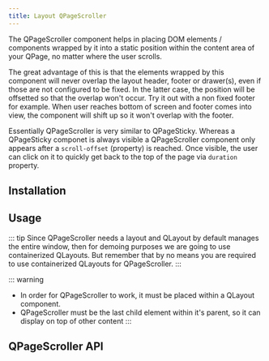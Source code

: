 ```yaml
---
title: Layout QPageScroller
---
```


The QPageScroller component helps in placing DOM elements / components wrapped by it into a static position within the content area of your QPage, no matter where the user scrolls.

The great advantage of this is that the elements wrapped by this component will never overlap the layout header, footer or drawer(s), even if those are not configured to be fixed. In the latter case, the position will be offsetted so that the overlap won't occur.
Try it out with a non fixed footer for example. When user reaches bottom of screen and footer comes into view, the component will shift up so it won't overlap with the footer.

Essentially QPageScroller is very similar to QPageSticky. Whereas a QPageSticky componet is always visible a QPageScroller component only appears after a `scroll-offset` (property) is reached. Once visible, the user can click on it to quickly get back to the top of the page via `duration` property.

## Installation
<doc-installation components="QPageScroller" />

## Usage
::: tip
Since QPageScroller needs a layout and QLayout by default manages the entire window, then for demoing purposes we are going to use containerized QLayouts. But remember that by no means you are required to use containerized QLayouts for QPageScroller.
:::

::: warning
* In order for QPageScroller to work, it must be placed within a QLayout component.
* QPageScroller must be the last child element within it's parent, so it can display on top of other content
:::

<doc-example title="Basic" file="QPageScroller/Basic" />

<doc-example title="Expanded" file="QPageScroller/Expanded" />

## QPageScroller API
<doc-api file="QPageScroller" />
